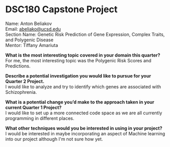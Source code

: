 # DSC180 Capstone Project

Name: Anton Beliakov  
Email: abeliako@ucsd.edu  
Section Name: Genetic Risk Prediction of Gene Expression, Complex Traits, and Polygenic Disease  
Mentor: Tiffany Amariuta  

**What is the most interesting topic covered in your domain this quarter?**  
For me, the most interesting topic was the Polygenic Risk Scores and Predictions.

**Describe a potential investigation you would like to pursue for your Quarter 2 Project.**  
I would like to analyze and try to identify which genes are associated with Schizophrenia.

**What is a potential change you’d make to the approach taken in your current Quarter 1 Project?**  
I would like to set up a more connected code space as we are all currently programming in different places.

**What other techniques would you be interested in using in your project?**  
I would be interested in maybe incorporating an aspect of Machine learning into our project although I'm not sure how yet.
